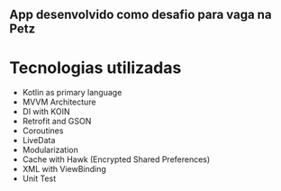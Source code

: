 ## App desenvolvido como desafio para vaga na Petz


# Tecnologias utilizadas
- Kotlin as primary language
- MVVM Architecture
- DI with KOIN  
- Retrofit and GSON
- Coroutines
- LiveData
- Modularization
- Cache with Hawk (Encrypted Shared Preferences)
- XML with ViewBinding
- Unit Test
